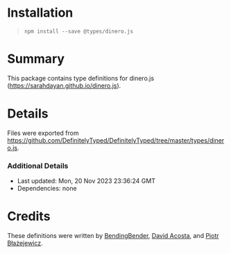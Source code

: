 # Installation
> `npm install --save @types/dinero.js`

# Summary
This package contains type definitions for dinero.js (https://sarahdayan.github.io/dinero.js).

# Details
Files were exported from https://github.com/DefinitelyTyped/DefinitelyTyped/tree/master/types/dinero.js.

### Additional Details
 * Last updated: Mon, 20 Nov 2023 23:36:24 GMT
 * Dependencies: none

# Credits
These definitions were written by [BendingBender](https://github.com/BendingBender), [David Acosta](https://github.com/juandaco), and [Piotr Błażejewicz](https://github.com/peterblazejewicz).
